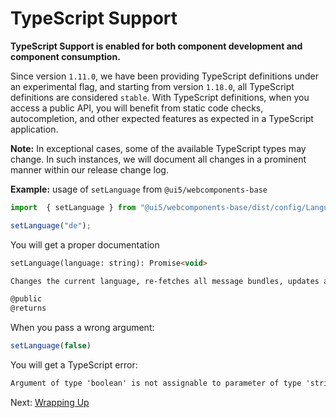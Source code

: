 # TypeScript Support

**TypeScript Support is enabled for both component development and component consumption.**

Since version `1.11.0`, we have been providing TypeScript definitions under an experimental flag, and starting from version `1.18.0`, all TypeScript definitions are considered `stable`.
With TypeScript definitions, when you access a public API, you will benefit from static code checks, autocompletion, and other expected features as expected in a TypeScript application.


**Note:** In exceptional cases, some of the available TypeScript types may change. In such instances, we will document all changes in a prominent manner within our release change log.


**Example:** usage of `setLanguage` from `@ui5/webcomponents-base`

```ts
import  { setLanguage } from "@ui5/webcomponents-base/dist/config/Language.js";

setLanguage("de");

```

You will get a proper documentation

```html
setLanguage(language: string): Promise<void>

Changes the current language, re-fetches all message bundles, updates all language-aware components and returns a promise that resolves when all rendering is done.

@public
@returns
```

When you pass a wrong argument:

```ts
setLanguage(false)
```

You will get a TypeScript error:
```html
Argument of type 'boolean' is not assignable to parameter of type 'string'.
```


Next: [Wrapping Up](./08-wrapping-up)
